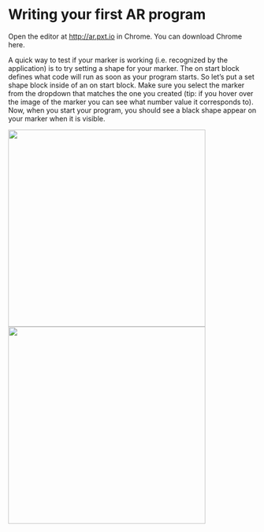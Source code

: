 # Writing your first AR program

Open the editor at http://ar.pxt.io in Chrome. You can download Chrome here. 
  
A quick way to test if your marker is working (i.e. recognized by the application) is to try setting a shape for your marker. The on start block defines what code will run as soon as your program starts. So let’s put a set shape block inside of an on start block. Make sure you select the marker from the dropdown that matches the one you created (tip: if you hover over the image of the marker you can see what number value it corresponds to). Now, when you start your program, you should see a black shape appear on your marker when it is visible.

<img src="https://github.com/Microsoft/pxt-ar/blob/master/docs/static/testing.gif" width="400">  
<img src="https://github.com/Microsoft/pxt-ar/blob/master/docs/static/example1.png" width="400">
